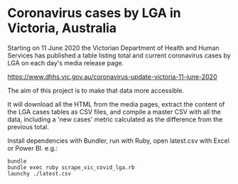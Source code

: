 # Coronavirus cases by LGA in Victoria, Australia

Starting on 11 June 2020 the Victorian Department of Health and Human Services
has published a table listing total and current coronavirus cases by LGA on
each day's media release page.

https://www.dhhs.vic.gov.au/coronavirus-update-victoria-11-june-2020

The aim of this project is to make that data more accessible.

It will download all the HTML from the media pages, extract the content of
the LGA cases tables as CSV files, and compile a master CSV with all the data,
including a 'new cases' metric calculated as the difference from the previous total.

Install dependencies with Bundler, run with Ruby, open latest.csv with Excel or Power BI. e.g.:

```
bundle
bundle exec ruby scrape_vic_covid_lga.rb
launchy ./latest.csv
```
